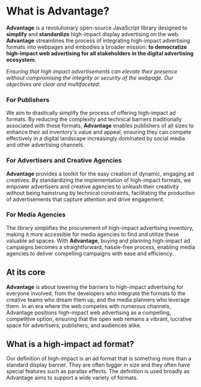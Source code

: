 # What is Advantage?

**Advantage** is a revolutionary open-source JavaScript library designed to **simplify** and **standardize** high-impact display advertising on the web. **Advantage** streamlines the process of integrating high-impact advertising formats into webpages and embodies a broader mission: **to democratize high-impact web advertising for all stakeholders in the digital advertising ecosystem.** 

*Ensuring that high impact advertisements can elevate their presence without compromising the integrity or security of the webpage. Our objectives are clear and multifaceted:*

### **For Publishers**
We aim to drastically simplify the process of offering high-impact ad formats. By reducing the complexity and technical barriers traditionally associated with these formats, **Advantage** enables publishers of all sizes to enhance their ad inventory's value and appeal, ensuring they can compete effectively in a digital landscape increasingly dominated by social media and other advertising channels. 

### **For Advertisers and Creative Agencies** 
**Advantage** provides a toolkit for the easy creation of dynamic, engaging ad creatives. By standardizing the implementation of high-impact formats, we empower advertisers and creative agencies to unleash their creativity without being hamstrung by technical constraints, facilitating the production of advertisements that capture attention and drive engagement.

### **For Media Agencies** 
The library simplifies the procurement of high-impact advertising inventory, making it more accessible for media agencies to find and utilize these valuable ad spaces. With **Advantage**, buying and planning high-impact ad campaigns becomes a straightforward, hassle-free process, enabling media agencies to deliver compelling campaigns with ease and efficiency.

## At its core 
**Advantage** is about lowering the barriers to high-impact advertising for everyone involved, from the developers who integrate the formats to the creative teams who dream them up, and the media planners who leverage them. In an era where the web competes with numerous channels, Advantage positions high-impact web advertising as a compelling, competitive option, ensuring that the open web remains a vibrant, lucrative space for advertisers, publishers, and audiences alike.

## What is a high-impact ad format?
Our definition of high-impact is an ad format that is something more than a standard display banner. They are often bigger in size and they often have special features such as parallax effects. The definition is used broadly
as Advantage aims to support a wide variety of formats.
